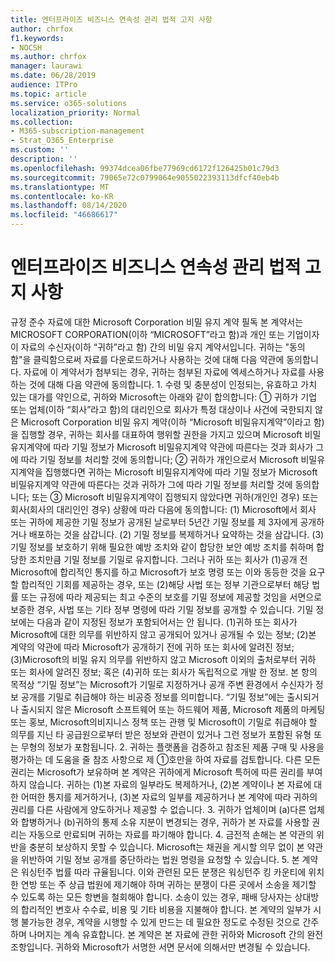 ```yaml
---
title: 엔터프라이즈 비즈니스 연속성 관리 법적 고지 사항
author: chrfox
f1.keywords:
- NOCSH
ms.author: chrfox
manager: laurawi
ms.date: 06/28/2019
audience: ITPro
ms.topic: article
ms.service: o365-solutions
localization_priority: Normal
ms.collection:
- M365-subscription-management
- Strat_O365_Enterprise
ms.custom: ''
description: ''
ms.openlocfilehash: 99374dcea06fbe77969cd6172f126425b01c79d3
ms.sourcegitcommit: 79065e72c0799064e9055022393113dfcf40eb4b
ms.translationtype: MT
ms.contentlocale: ko-KR
ms.lasthandoff: 08/14/2020
ms.locfileid: "46686617"
---
```

# <a name="enterprise-business-continuity-management-legal-disclaimer"></a>엔터프라이즈 비즈니스 연속성 관리 법적 고지 사항

규정 준수 자료에 대한 Microsoft Corporation 비밀 유지 계약   필독 본 계약서는 MICROSOFT CORPORATION(이하 “MICROSOFT”라고 함)과 개인 또는 기업이자 이 자료의 수신자(이하 “귀하”라고 함) 간의 비밀 유지 계약서입니다. 귀하는 "동의함"을 클릭함으로써 자료를 다운로드하거나 사용하는 것에 대해 다음 약관에 동의합니다. 자료에 이 계약서가 첨부되는 경우, 귀하는 첨부된 자료에 엑세스하거나 자료를 사용하는 것에 대해 다음 약관에 동의합니다. 1. 수령 및 충분성이 인정되는, 유효하고 가치 있는 대가를 약인으로, 귀하와 Microsoft는 아래와 같이 합의합니다: ① 귀하가 기업 또는 업체(이하 “회사”라고 함)의 대리인으로 회사가 특정 대상이나 사건에 국한되지 않은 Microsoft Corporation 비밀 유지 계약(이하 “Microsoft 비밀유지계약”이라고 함)을 집행할 경우, 귀하는 회사를 대표하여 행위할 권한을 가지고 있으며 Microsoft 비밀유지계약에 따라 기밀 정보가 Microsoft 비밀유지계약 약관에 따른다는 것과 회사가 그에 따라 기밀 정보를 처리할 것에 동의합니다; ② 귀하가 개인으로서 Microsoft 비밀유지계약을 집행했다면 귀하는 Microsoft 비밀유지계약에 따라 기밀 정보가 Microsoft 비밀유지계약 약관에 따른다는 것과 귀하가 그에 따라 기밀 정보를 처리할 것에 동의합니다; 또는 ③ Microsoft 비밀유지계약이 집행되지 않았다면 귀하(개인인 경우) 또는 회사(회사의 대리인인 경우) 상황에 따라 다음에 동의합니다: (1) Microsoft에서 회사 또는 귀하에 제공한 기밀 정보가 공개된 날로부터 5년간 기밀 정보를 제 3자에게 공개하거나 배포하는 것을 삼갑니다. (2) 기밀 정보를 복제하거나 요약하는 것을 삼갑니다. (3) 기밀 정보를 보호하기 위해 필요한 예방 조치와 같이 합당한 보안 예방 조치를 취하며 합당한 조치만큼 기밀 정보를 기밀로 유지합니다. 그러나 귀하 또는 회사가 (1)공개 전 Microsoft에 합리적인 통지를 하고 Microsoft가 보호 명령 또는 이와 동등한 것을 요구할 합리적인 기회를 제공하는 경우, 또는 (2)해당 사법 또는 정부 기관으로부터 해당 법률 또는 규정에 따라 제공되는 최고 수준의 보호를 기밀 정보에 제공할 것임을 서면으로 보증한 경우, 사법 또는 기타 정부 명령에 따라 기밀 정보를 공개할 수 있습니다. 기밀 정보에는 다음과 같이 지정된 정보가 포함되어서는 안 됩니다. (1)귀하 또는 회사가 Microsoft에 대한 의무를 위반하지 않고 공개되어 있거나 공개될 수 있는 정보; (2)본 계약의 약관에 따라 Microsoft가 공개하기 전에 귀하 또는 회사에 알려진 정보; (3)Microsoft의 비밀 유지 의무를 위반하지 않고 Microsoft 이외의 출처로부터 귀하 또는 회사에 알려진 정보; 혹은 (4)귀하 또는 회사가 독립적으로 개발 한 정보. 본 항의 목적상 “기밀 정보”는 Microsoft가 기밀로 지정하거나 공개 주변 환경에서 수신자가 정보 공개를 기밀로 취급해야 하는 비공증 정보를 의미합니다. “기밀 정보”에는 출시되거나 출시되지 않은 Microsoft 소프트웨어 또는 하드웨어 제품, Microsoft 제품의 마케팅 또는 홍보, Microsoft의비지니스 정책 또는 관행 및 Microsoft이 기밀로 취급해야 할 의무를 지닌 타 공급원으로부터 받은 정보와 관련이 있거나 그런 정보가 포함된 유형 또는 무형의 정보가 포함됩니다. 2. 귀하는 플랫폼을 검증하고 참조된 제품 구매 및 사용을 평가하는 데 도움을 줄 참조 사항으로 제 ①호만을 하여 자료를 검토합니다. 다른 모든 권리는 Microsoft가 보유하며 본 계약은 귀하에게 Microsoft 특허에 따른 권리를 부여하지 않습니다. 귀하는 (1)본 자료의 일부라도 복제하거나, (2)본 계약이나 본 자료에 대한 어떠한 통지를 제거하거나, (3)본 자료의 일부를 제공하거나 본 계약에 따라 귀하의 권리를 다른 사람에게 양도하거나 제공할 수 없습니다. 3. 귀하가 업체이며 (a)다른 업체와 합병하거나 (b)귀하의 통제 소유 지분이 변경되는 경우, 귀하가 본 자료를 사용할 권리는 자동으로 만료되며 귀하는 자료를 파기해야 합니다. 4.  금전적 손해는 본 약관의 위반을 충분히 보상하지 못할 수 있습니다.  Microsoft는 채권을 게시할 의무 없이 본 약관을 위반하여 기밀 정보 공개를 중단하라는 법원 명령을 요청할 수 있습니다.  5. 본 계약은 워싱턴주 법률 따라 규율됩니다. 이와 관련된 모든 분쟁은 워싱턴주 킹 카운티에 위치한 연방 또는 주 상급 법원에 제기해야 하며 귀하는 분쟁이 다른 곳에서 소송을 제기할 수 있도록 하는 모든 항변을 철회해야 합니다. 소송이 있는 경우, 패배 당사자는 상대방의 합리적인 변호사 수수료, 비용 및 기타 비용을 지불해야 합니다. 본 계약의 일부가 시행 불가능한 경우, 계약을 시행할 수 있게 만드는 데 필요한 정도로 수정된 것으로 간주하며 나머지는 계속 유효합니다. 본 계약은 본 자료에 관한 귀하와 Microsoft 간의 완전 조항입니다. 귀하와 Microsoft가 서명한 서면 문서에 의해서만 변경될 수 있습니다.

